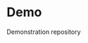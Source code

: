# Demo
Demonstration repository

 



 











































































